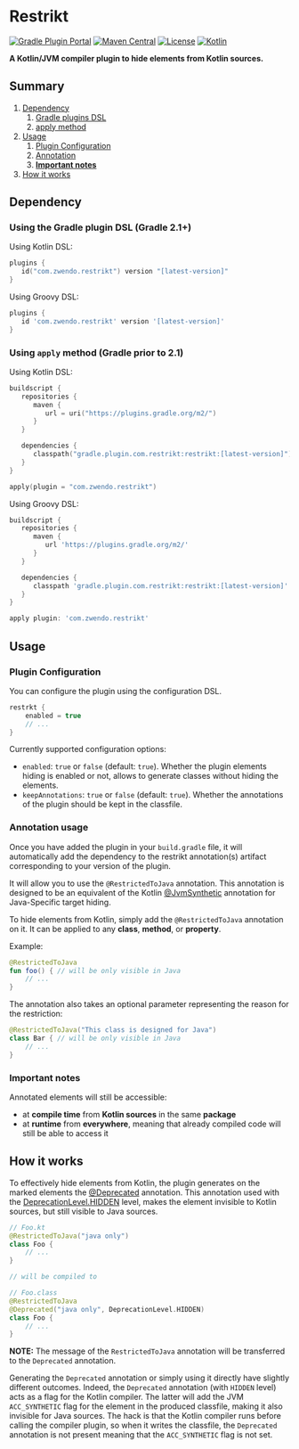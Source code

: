 # Restrikt

[![Gradle Plugin Portal](https://img.shields.io/gradle-plugin-portal/v/com.zwendo.restrikt?color=%2366dcb8&logo=gradle)](https://plugins.gradle.org/plugin/com.zwendo.restrikt)
[![Maven Central](https://img.shields.io/maven-central/v/com.zwendo/restrikt-annotation)](https://search.maven.org/artifact/com.zwendo/restrikt-annotation)
[![License](https://img.shields.io/badge/license-MIT-blue.svg)](https://mit-license.org/)
[![Kotlin](https://img.shields.io/badge/Kotlin-1.7.10-7f52ff.svg?logo=kotlin)](https://kotlinlang.org)

**A Kotlin/JVM compiler plugin to hide elements from Kotlin sources.**

## Summary

1. [Dependency](#dependency)
   1. [Gradle plugins DSL](#using-the-gradle-plugin-dsl-gradle-21)
   2. [apply method](#using-apply-method-gradle-prior-to-21) 
2. [Usage](#usage)
   1. [Plugin Configuration](#plugin-configuration)
   2. [Annotation](#annotation-usage)
   3. [**Important notes**](#important-notes)
3. [How it works](#how-it-works)

## Dependency

### Using the Gradle plugin DSL (Gradle 2.1+)

Using Kotlin DSL:

```kotlin
plugins {
   id("com.zwendo.restrikt") version "[latest-version]"
}
```

Using Groovy DSL:

```groovy
plugins {
   id 'com.zwendo.restrikt' version '[latest-version]'
}
```

### Using `apply` method (Gradle prior to 2.1)

Using Kotlin DSL:

```kotlin
buildscript {
   repositories {
      maven {
         url = uri("https://plugins.gradle.org/m2/")
      }
   }

   dependencies {
      classpath("gradle.plugin.com.restrikt:restrikt:[latest-version]")
   }
}

apply(plugin = "com.zwendo.restrikt")
```

Using Groovy DSL:

```groovy
buildscript {
   repositories {
      maven {
         url 'https://plugins.gradle.org/m2/'
      }
   }

   dependencies {
      classpath 'gradle.plugin.com.restrikt:restrikt:[latest-version]'
   }
}

apply plugin: 'com.zwendo.restrikt'
```

## Usage

### Plugin Configuration

You can configure the plugin using the configuration DSL.

```kotlin
restrkt {
    enabled = true
    // ...
}
```

Currently supported configuration options:

- `enabled`: `true` or `false` (default: `true`). Whether the plugin elements hiding is enabled or not, allows to
  generate classes without hiding the elements.
- `keepAnnotations`: `true` or `false` (default: `true`). Whether the annotations of the plugin should be kept in the
  classfile.

### Annotation usage
Once you have added the plugin in your `build.gradle` file, it will automatically add the dependency to the restrikt
annotation(s) artifact corresponding to your version of the plugin.

It will allow you to use the `@RestrictedToJava` annotation. This annotation is designed to be an equivalent of the
Kotlin [@JvmSynthetic](https://kotlinlang.org/api/latest/jvm/stdlib/kotlin.jvm/-jvm-synthetic/) annotation for
Java-Specific target hiding. 

To hide elements from Kotlin, simply add the `@RestrictedToJava` annotation on it. It can be applied to any **class**,
**method**, or **property**. 

Example:
```kotlin
@RestrictedToJava
fun foo() { // will be only visible in Java
    // ...
}
```

The annotation also takes an optional parameter representing the reason for the restriction:

```kotlin
@RestrictedToJava("This class is designed for Java")
class Bar { // will be only visible in Java
    // ...
}
```

### Important notes

Annotated elements will still be accessible:

- at **compile time** from **Kotlin sources** in the same **package**
- at **runtime** from **everywhere**, meaning that already compiled code will still be able to access it

## How it works

To effectively hide elements from Kotlin, the plugin generates on the marked elements the
[@Deprecated](https://kotlinlang.org/api/latest/jvm/stdlib/kotlin/-deprecated/) annotation. This annotation used with
the [DeprecationLevel.HIDDEN](https://kotlinlang.org/api/latest/jvm/stdlib/kotlin/-deprecation-level/-h-i-d-d-e-n.html)
level, makes the element invisible to Kotlin sources, but still visible to Java sources.

```kotlin
// Foo.kt
@RestrictedToJava("java only")
class Foo {
    // ...
}

// will be compiled to

// Foo.class
@RestrictedToJava
@Deprecated("java only", DeprecationLevel.HIDDEN)
class Foo {
    // ...
}
```

**NOTE:** The message of the `RestrictedToJava` annotation will be transferred to the `Deprecated` annotation.

Generating the `Deprecated` annotation or simply using it directly have slightly different outcomes. Indeed, the
`Deprecated` annotation (with `HIDDEN` level) acts as a flag for the Kotlin compiler. The latter will add the JVM
`ACC_SYNTHETIC` flag for the element in the produced classfile, making it also invisible for Java sources. The hack is
that the Kotlin compiler runs before calling the compiler plugin, so when it writes the classfile, the `Deprecated`
annotation is not present meaning that the `ACC_SYNTHETIC` flag is not set.
